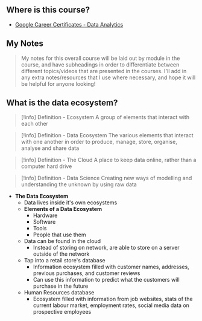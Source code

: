 ## Where is this course?
- [Google Career Certificates - Data Analytics](https://grow.google/certificates/data-analytics/#?modal_active=none)

## My Notes
> My notes for this overall course will be laid out by module in the course, and have subheadings in order to differentiate between different topics/videos that are presented in the courses. I'll add in any extra notes/resources that I use where necessary, and hope it will be helpful for anyone looking!

## What is the data ecosystem?
> [!info] Definition - Ecosystem
> A group of elements that interact with each other

> [!info] Definition - Data Ecosystem
> The various elements that interact with one another in order to produce, manage, store, organise, analyse and share data 

> [!info] Definition - The Cloud
> A place to keep data online, rather than a computer hard drive

> [!info] Definition - Data Science
> Creating new ways of modelling and understanding the unknown by using raw data

- **The Data Ecosystem**
	- Data lives inside it's own ecosystems
	- **Elements of a Data Ecosystem**
		- Hardware
		- Software
		- Tools
		- People that use them
	- Data can be found in the cloud
		- Instead of storing on network, are able to store on a server outside of the network
	- Tap into a retail store's database
		- Information ecosystem filled with customer names, addresses, previous purchases, and customer reviews
		- Can use this information to predict what the customers will purchase in the future
	- Human Resources database
		- Ecosystem filled with information from job websites, stats of the current labour market, employment rates, social media data on prospective employees